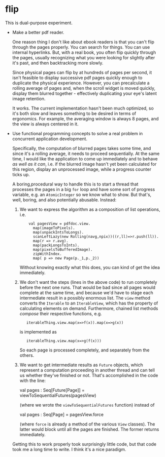 flip
====

This is dual-purpose experiment.

* Make a better pdf reader.

  One reason thing I don't like about ebook readers is that you can't
  flip through the pages properly.  You can search for things.  You
  can use internal hyperlinks.  But, with a real book, you often flip
  quickly through the pages, usually recognizing what you were looking
  for slightly after it's past, and then backtracking more slowly.

  Since physical pages can flip by at hundreds of pages per second, it
  isn't feasible to display successive pdf pages quickly enough to
  duplicate the physical experience.  However, you can precalculate a
  rolling average of pages and, when the scroll widget is moved
  quickly, display them blurred together -
  effectively duplicating your eye's latent image retention.

  It works.  The current implementation hasn't been much optimized, so
  it's both slow and leaves something to be desired in terms of
  ergonomics.  For example, the averaging window is always 8 pages,
  and the view is always centered in it.

* Use functional programming concepts to solve a real problem in
  concurrent application development.

  Specifically, the computation of blurred pages takes some time, and
  since it's a rolling average, it needs to proceed sequentially.  At
  the same time, I would like the application to come up immediately
  and to behave _as well as it can_, i.e. if the blurred image hasn't
  yet been calculated for this region, display an unprocessed image,
  while a progress counter ticks up.

  A boring,procedural way to handle this is to start a thread that
  processes the pages in a big `for` loop and have some sort of progress
  variable, e.g. an `AtomicInteger` so we know what to show. But
  that's, well, boring, and also potentially abusable.  Instead:
  1. We want to express the algorithm as a composition of list
     operations, i.e.
	 
			 val pagesView = pdfdoc.view.
			   map(imageToPixels).
			   map(unpackIntsToLongs).
			   scanLeftLazy(new Rolling(navg,npix))((r,ll)=>r.push(ll)).
			   map(r => r.avg).
			   map(packLongsToInts).
			   map(pixelsToBufferedImage).
			   zipWithIndex.
			   map( p => new Page(p._1,p._2))

     Without knowing exactly what this does, you can kind of get the
     idea immediately.

  2. We don't want the steps (lines in the above code) to run
     completely before the next one runs.  That would be bad since all
     pages would complete at the same time, and because we'd have to
     stage each intermediate result in a possibly enormous list.  The
     `view` method converts the `Iterable` to an `IterableView`, which
     has the property of calculating elements on demand.  Furthermore,
     chained list methods _compose_ their respective functions, e.g.

			iterableThing.view.map(x=>f(x)).map(x=>g(x))

     is implemented as

			iterableThing.view.map(x=>g(f(x)))

     So each page is processed completely, and separately from the others.

  3. We want to get intermediate results as `Future` objects, which
     represent a computation proceeding in another thread and can tell
     us whether they've finished or not.  That's accomplished in the
     code with the line:

	    val pages : Seq[Future[Page]] = viewToSequentialFutures(pagesView)

     (where we wrote the `viewToSequentialFutures` function) instead
     of

	    val pages : Seq[Page] = pagesView.force

     (where `force` is already a method of the various `View`
     classes).  The latter would block until all the pages are
     finished.  The former returns immediately.

  Getting this to work properly took surprisingly little code, but
  that code took me a long time to write.  I think it's a nice
  paradigm.






